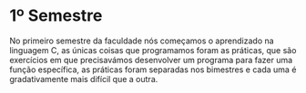 # 1º Semestre

  No primeiro semestre da faculdade nós começamos o aprendizado na linguagem C, as únicas coisas que programamos foram as práticas, que são exercícios em que precisavámos desenvolver um programa para fazer uma função específica, as práticas foram separadas nos bimestres e cada uma é gradativamente mais difícil que a outra.
